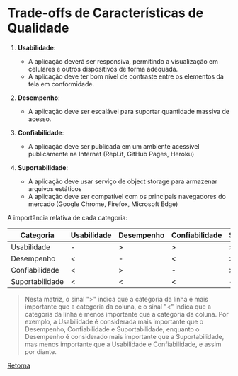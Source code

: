 # Trade-offs de Características de Qualidade

1. **Usabilidade**: 
   - A aplicação deverá ser responsiva, permitindo a visualização em celulares e outros dispositivos de forma adequada.
   - A aplicação deve ter bom nível de contraste entre os elementos da tela em conformidade.

1. **Desempenho**:
   - A aplicação deve ser escalável para suportar quantidade massiva de acesso.

2. **Confiabilidade**:
   - A aplicação deve ser publicada em um ambiente acessível publicamente na Internet (Repl.it, GitHub Pages, Heroku)
     
3. **Suportabilidade**: 
   - A aplicação deve usar serviço de object storage para armazenar arquivos estáticos
   - A aplicação deve ser compatível com os principais navegadores do mercado (Google Chrome, Firefox, Microsoft Edge)


A importância relativa de cada categoria:

| Categoria | Usabilidade | Desempenho | Confiabilidade | Suportabilidade |
| --- | --- | --- | --- | --- |
| Usabilidade | - | > | > | > |
| Desempenho | < | - | < | > |
| Confiabilidade | < | > | - | > |
| Suportabilidade | < | < | < | - |

> Nesta matriz, o sinal ">" indica que a categoria da linha é mais importante que a categoria da coluna, e o sinal "<" indica que a categoria da linha é menos importante que a categoria da coluna. Por exemplo, a Usabilidade é considerada mais importante que o Desempenho, Confiabilidade e Suportabilidade, enquanto o Desempenho é considerado mais importante que a Suportabilidade, mas menos importante que a Usabilidade e Confiabilidade, e assim por diante.

[Retorna](../README.md)
